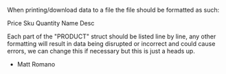 
When printing/download data to a file the file should be formatted as such:

Price
Sku
Quantity
Name
Desc

Each part of the "PRODUCT" struct should be listed line by line,
any other formatting will result in data being disrupted or incorrect and could cause errors,
we can change this if necessary but this is just a heads up.

- Matt Romano
